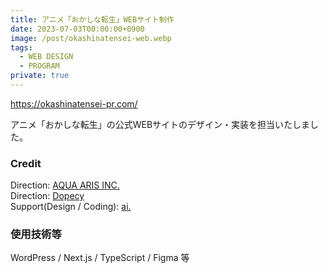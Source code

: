 ```yaml
---
title: アニメ「おかしな転生」WEBサイト制作
date: 2023-07-03T00:00:00+0900
image: /post/okashinatensei-web.webp
tags:
  - WEB DESIGN
  - PROGRAM
private: true
---
```


https://okashinatensei-pr.com/

アニメ「おかしな転生」の公式WEBサイトのデザイン・実装を担当いたしました。

### Credit

Direction: [AQUA ARIS INC.](https://aqua-aris.com/)  
Direction: [Dopecy](https://dopecy.jp/)  
Support(Design / Coding): [ai.](https://l-flanerie.com/)

### 使用技術等

WordPress / Next.js / TypeScript / Figma 等

